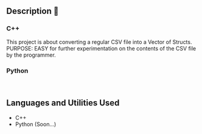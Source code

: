 <h2>Description  📃</h2>

<h3>C++</h3>
This project is about converting a regular CSV file into a Vector of Structs.
PURPOSE:  EASY for further experimentation on the contents of the CSV file by the programmer.


<h3>Python</h3>


<br />


<h2>Languages and Utilities Used</h2>

- C++
- Python (Soon...)




